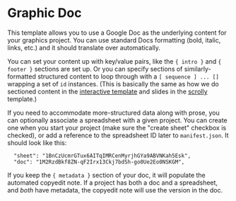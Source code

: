 Graphic Doc
===========

This template allows you to use a Google Doc as the underlying content for your graphics project. You can use standard Docs formatting (bold, italic, links, etc.) and it should translate over automatically.

You can set your content up with key/value pairs, like the `{ intro }` and `{ footer }` sections are set up. Or you can specify sections of similarly-formatted structured content to loop through with a `[ sequence ] ... []` wrapping a set of `id` instances. (This is basically the same as how we do sectioned content in the [interactive template](https://github.com/nprapps/interactive-template) and slides in the [scrolly](https://github.com/nprapps/scrolly-template) template.)

If you need to accommodate more-structured data along with prose, you can optionally associate a spreadsheet with a given project. You can create one when you start your project (make sure the "create sheet" checkbox is checked), or add a reference to the spreadsheet ID later to `manifest.json`. It should look like this:

```
  "sheet": "1BnCzUcmrGTux6AITqIMRCenMyrjhGYa9ABVNKah5Esk",
  "doc": "1M2RzdBkf8ZN-qF2Irx13Ckj7bdSh-go0Ue2Eo0NSKGM",
```

If you keep the `{ metadata }` section of your doc, it will populate the automated copyedit note. If a project has both a doc and a spreadsheet, and _both_ have metadata, the copyedit note will use the version in the doc.